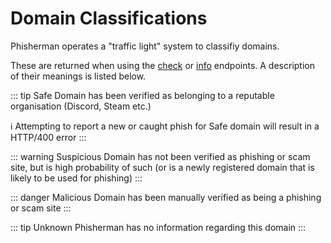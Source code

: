 # Domain Classifications

Phisherman operates a "traffic light" system to classifiy domains.

These are returned when using the [check](/api/check-a-domain.md) or [info](/api/fetch-domain-info.md) endpoints. A description of their meanings is listed below.

::: tip Safe
Domain has been verified as belonging to a reputable organisation (Discord, Steam etc.)

ℹ️ Attempting to report a new or caught phish for Safe domain will result in a HTTP/400 error
:::

::: warning Suspicious
Domain has not been verified as phishing or scam site, but is high probability of such (or is a newly registered domain that is likely to be used for phishing)
:::

::: danger Malicious
Domain has been manually verified as being a phishing or scam site
:::

::: tip Unknown
Phisherman has no information regarding this domain
:::

